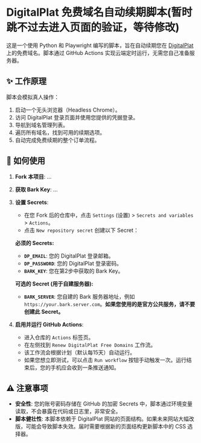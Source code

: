 # DigitalPlat 免费域名自动续期脚本(暂时跳不过去进入页面的验证，等待修改)

这是一个使用 Python 和 Playwright 编写的脚本，旨在自动续期您在 [DigitalPlat](https://dash.domain.digitalplat.org/) 上的免费域名。脚本通过 GitHub Actions 实现云端定时运行，无需您自己准备服务器。

## ✨ 工作原理

脚本会模拟真人操作：
1. 启动一个无头浏览器（Headless Chrome）。
2. 访问 DigitalPlat 登录页面并使用您提供的凭据登录。
3. 导航到域名管理列表。
4. 遍历所有域名，找到可用的续期选项。
5. 自动完成免费续期的整个订单流程。

## 🚀 如何使用

1.  **Fork 本项目**: ...

2.  **获取 Bark Key**: ...

3.  **设置 Secrets**:
    * 在您 Fork 后的仓库中，点击 `Settings` (设置) > `Secrets and variables` > `Actions`。
    * 点击 `New repository secret` 创建以下 Secret：

    **必须的 Secrets:**
    * **`DP_EMAIL`**: 您的 DigitalPlat 登录邮箱。
    * **`DP_PASSWORD`**: 您的 DigitalPlat 登录密码。
    * **`BARK_KEY`**: 您在第2步中获取的 Bark Key。

    **可选的 Secret (用于自建服务器):**
    * **`BARK_SERVER`**: 您自建的 Bark 服务器地址，例如 `https://your.bark.server.com`。**如果您使用的是官方公共服务，请不要创建此 Secret。**

4.  **启用并运行 GitHub Actions**:
    * 进入仓库的 `Actions` 标签页。
    * 在左侧找到 `Renew DigitalPlat Free Domains` 工作流。
    * 该工作流会根据计划（默认每15天）自动运行。
    * 如果您想立即测试，可以点击 `Run workflow` 按钮手动触发一次。运行结束后，您的手机应会收到一条推送通知。

## ⚠️ 注意事项

* **安全性**: 您的账号密码存储在 GitHub 的加密 Secrets 中，脚本通过环境变量读取，不会暴露在代码或日志里，非常安全。
* **脚本健壮性**: 本脚本依赖于 DigitalPlat 网站的页面结构。如果未来网站大幅改版，可能会导致脚本失效。届时需要根据新的页面结构更新脚本中的 CSS 选择器。
